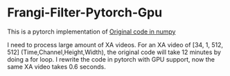 # Frangi-Filter-Pytorch-Gpu
This is a pytorch implementation of [Original code in numpy](https://github.com/isyiming/Frangi-filter-based-Hessian)

I need to process large amount of XA videos. For an XA video of [34, 1, 512, 512] (Time,Channel,Height,Width), the original code will take 12 minutes by doing a for loop. I rewrite the code in pytorch with GPU support, now the same XA video takes 0.6 seconds.
